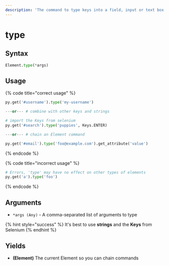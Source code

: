 ```yaml
---
description: 'The command to type keys into a field, input or text box.'
---
```


# type

## Syntax

```python
Element.type(*args)
```

## Usage

{% code title="correct usage" %}
```python
py.get('#username').type('my-username')

---or--- # combine with other keys and strings

# import the Keys from selenium
py.get('#search').type('puppies', Keys.ENTER)

---or--- # chain an Element command

py.get('#email').type('foo@example.com').get_attribute('value')
```
{% endcode %}

{% code title="incorrect usage" %}
```python
# Errors, 'type' may have no effect on other types of elements
py.get('a').type('foo')
```
{% endcode %}

## Arguments

* `*args (Any)` - A comma-separated list of arguments to type

{% hint style="success" %}
It's best to use **strings** and the **Keys** from Selenium
{% endhint %}

## Yields

* **\(Element\)** The current Element so you can chain commands

